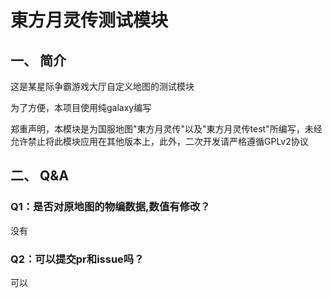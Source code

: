 # 東方月灵传测试模块
## 一、 简介
这是某星际争霸游戏大厅自定义地图的测试模块

为了方便，本项目使用纯galaxy编写

郑重声明，本模块是为国服地图"東方月灵传"以及"東方月灵传test"所编写，未经允许禁止将此模块应用在其他版本上，此外，二次开发请严格遵循GPLv2协议
## 二、 Q&A
### Q1：是否对原地图的物编数据,数值有修改？
没有
### Q2：可以提交pr和issue吗？
可以